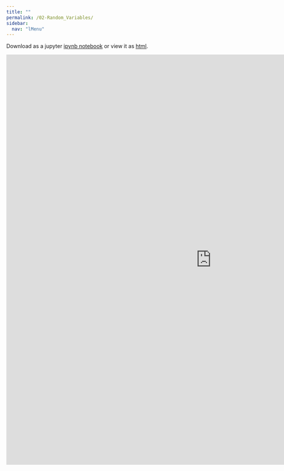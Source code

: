```yaml
---
title: ""
permalink: /02-Random_Variables/
sidebar:
  nav: "lMenu"
---
```


Download as a jupyter [ipynb notebook](https://datascience-intro.github.io/1MS041-2025/notebooks/02-Random_Variables.ipynb) or view it as [html](https://datascience-intro.github.io/1MS041-2025/notebooks/02-Random_Variables.html).

<iframe src="https://datascience-intro.github.io/1MS041-2025/notebooks/02-Random_Variables.html" width="1080" height="1080" frameborder="0"></iframe>

    
